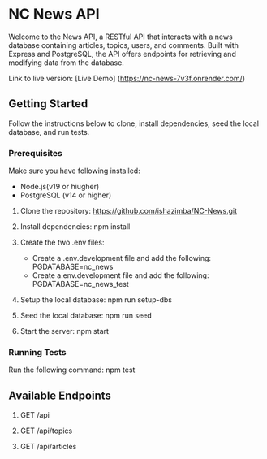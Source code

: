 # NC News API

Welcome to the News API, a RESTful API that interacts with a news database containing articles, topics, users, and comments. Built with Express and PostgreSQL, the API offers endpoints for retrieving and modifying data from the database.

Link to live version: [Live Demo] (https://nc-news-7v3f.onrender.com/)

## Getting Started
Follow the instructions below to clone, install dependencies, seed the local database, and run tests.

### Prerequisites

Make sure you have following installed:
* Node.js(v19 or hiugher)
* PostgreSQL (v14 or higher)

1. Clone the repository:
    https://github.com/ishazimba/NC-News.git
2. Install dependencies:
    npm install
   
3. Create the two .env files:
   * Create a .env.development file and add the following:
   PGDATABASE=nc_news
   * Create a.env.development file and add the following:
   PGDATABASE=nc_news_test
   
4. Setup the local database:
  npm run setup-dbs
5. Seed the local database:
   npm run seed
6. Start the server:
   npm start

### Running Tests
Run the following command:
  npm test


## Available Endpoints

1. GET /api

2. GET /api/topics

3. GET /api/articles
